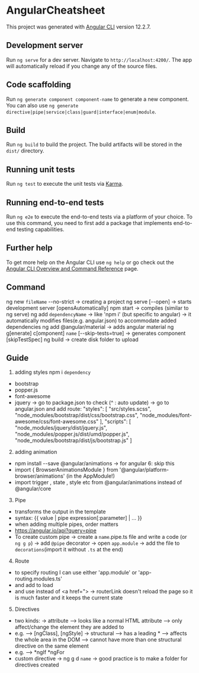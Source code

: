 # AngularCheatsheet

This project was generated with [Angular CLI](https://github.com/angular/angular-cli) version 12.2.7.

## Development server

Run `ng serve` for a dev server. Navigate to `http://localhost:4200/`. The app will automatically reload if you change any of the source files.

## Code scaffolding

Run `ng generate component component-name` to generate a new component. You can also use `ng generate directive|pipe|service|class|guard|interface|enum|module`.

## Build

Run `ng build` to build the project. The build artifacts will be stored in the `dist/` directory.

## Running unit tests

Run `ng test` to execute the unit tests via [Karma](https://karma-runner.github.io).

## Running end-to-end tests

Run `ng e2e` to execute the end-to-end tests via a platform of your choice. To use this command, you need to first add a package that implements end-to-end testing capabilities.

## Further help

To get more help on the Angular CLI use `ng help` or go check out the [Angular CLI Overview and Command Reference](https://angular.io/cli) page.

## Command
ng new `fileName` --no-strict -> creating a project 
ng serve [--open] -> starts development server [opensAutomatically]
npm start -> compiles (similar to ng serve)
ng add `dependencyName` -> like 'npm i' (but specific to angular) -> it automatically modifies files(e.g. angular.json) to accommodate added dependencies
ng add @angular/material -> adds angular material
ng g[enerate] c[omponent] `name` [--skip-tests=true] -> generates component [skipTestSpec]
ng build -> create disk folder to upload

## Guide
1. adding styles
npm i `dependency`
- bootstrap
- popper.js
- font-awesome
- jquery
-> go to package.json to check (^ : auto update)
-> go to angular.json and add route: 
    "styles": [
        "src/styles.scss",
        "node_modules/bootstrap/dist/css/bootstrap.css",
        "node_modules/font-awesome/css/font-awesome.css"
    ],
    "scripts": [
        "node_modules/jquery/dist/jquery.js",
        "node_modules/popper.js/dist/umd/popper.js",
        "node_modules/bootstrap/dist/js/bootstrap.js"
    ]

2. adding animation
- npm install --save @angular/animations -> for angular 6: skip this
- import { BrowserAnimationsModule } from '@angular/platform-browser/animations'  (in the AppModule!)
-  import trigger , state , style  etc from @angular/animations  instead of @angular/core

3. Pipe
- transforms the output in the template
- syntax: {{ value | pipe expression[:parameter] | ... }}
- when adding multiple pipes, order matters
- https://angular.io/api?query=pipe
- To create custom pipe
-> create a `name`.pipe.ts file and write a code (or `ng g p`)
-> add `@pipe` decorator
-> open `app.module` 
-> add the file to `decorations`(import it without `.ts` at the end)

4. Route
- to specify routing I can use either 'app.module' or 'app-routing.modules.ts'
- and add <router-outlet></router-outlet> to load
- and use <a routerLink=""> instead of <a href=">
-> routerLink doesn't reload the page so it is much faster and it keeps the current state

5. Directives
- two kinds:
-> attribute
--> looks like a normal HTML attribute
--> only affect/change the element they are added to
- e.g.
--> [ngClass], [ngStyle]
-> structural
--> has a leading *
--> affects the whole area in the DOM
--> cannot have more than one structural directive on the same element
- e.g.
--> *ngIf *ngFor
- custom directive
-> ng g d `name`
-> good practice is to make a folder for directives created